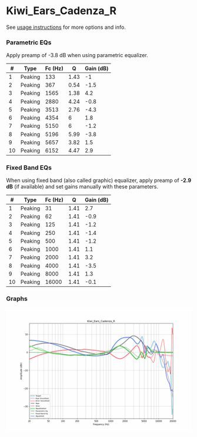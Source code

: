 # Kiwi_Ears_Cadenza_R
See [usage instructions](https://github.com/jaakkopasanen/AutoEq#usage) for more options and info.

### Parametric EQs
Apply preamp of -3.8 dB when using parametric equalizer.

|   # | Type    |   Fc (Hz) |    Q |   Gain (dB) |
|-----|---------|-----------|------|-------------|
|   1 | Peaking |       133 | 1.43 |        -1   |
|   2 | Peaking |       367 | 0.54 |        -1.5 |
|   3 | Peaking |      1565 | 1.38 |         4.2 |
|   4 | Peaking |      2880 | 4.24 |        -0.8 |
|   5 | Peaking |      3513 | 2.76 |        -4.3 |
|   6 | Peaking |      4354 | 6    |         1.8 |
|   7 | Peaking |      5150 | 6    |        -1.2 |
|   8 | Peaking |      5196 | 5.99 |        -3.8 |
|   9 | Peaking |      5657 | 3.82 |         1.5 |
|  10 | Peaking |      6152 | 4.47 |         2.9 |

### Fixed Band EQs
When using fixed band (also called graphic) equalizer, apply preamp of **-2.9 dB** (if available) and set gains manually with these parameters.

|   # | Type    |   Fc (Hz) |    Q |   Gain (dB) |
|-----|---------|-----------|------|-------------|
|   1 | Peaking |        31 | 1.41 |         2.7 |
|   2 | Peaking |        62 | 1.41 |        -0.9 |
|   3 | Peaking |       125 | 1.41 |        -1.2 |
|   4 | Peaking |       250 | 1.41 |        -1.4 |
|   5 | Peaking |       500 | 1.41 |        -1.2 |
|   6 | Peaking |      1000 | 1.41 |         1.1 |
|   7 | Peaking |      2000 | 1.41 |         3.2 |
|   8 | Peaking |      4000 | 1.41 |        -3.5 |
|   9 | Peaking |      8000 | 1.41 |         1.3 |
|  10 | Peaking |     16000 | 1.41 |        -0.1 |

### Graphs
![](./Kiwi_Ears_Cadenza_R.png)
